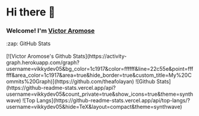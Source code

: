 

<!--
**VikkyDev05/vikkydev05** is a ✨ _special_ ✨ repository because its `README.md` (this file) appears on your GitHub profile.

Here are some ideas to get you started:

- 🔭 I’m currently working on ...
- 🌱 I’m currently learning ...
- 👯 I’m looking to collaborate on ...
- 🤔 I’m looking for help with ...
- 💬 Ask me about ...
- 📫 How to reach me: ...
- 😄 Pronouns: ...
- ⚡ Fun fact: ...
-->
# Hi there 👋
<h3>Welcome! I'm <a href="https://linktr.ee/Vathevitechguy" target="_blank">Victor Aromose</a></h3>

<summary>:zap: GitHub Stats</summary>
  <br />
[![Victor Aromose's Github Stats](https://activity-graph.herokuapp.com/graph?username=vikkydev05&bg_color=1c1917&color=ffffff&line=22c55e&point=ffffff&area_color=1c1917&area=true&hide_border=true&custom_title=My%20Commits%20Graph)](https://github.com/theafolayan)
![Github Stats](https://github-readme-stats.vercel.app/api?username=vikkydev05&count_private=true&show_icons=true&theme=synthwave)
![Top Langs](https://github-readme-stats.vercel.app/api/top-langs/?username=vikkydev05&hide=TeX&layout=compact&theme=synthwave)


<!-- <details>
  <summary>:zap: GitHub Stats</summary>
  <br />
 <img align="left" alt="vikkydev05's GitHub Stats" src="https://github-readme-stats.vercel.app/api?username=vikkydev05&show_icons=true&hide_border=true&theme=dracula" />
</details> -->
